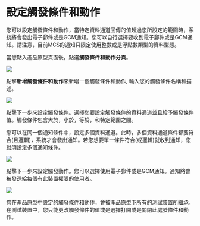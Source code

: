 # 設定觸發條件和動作

您可以設定觸發條件和動作，當特定資料通道回傳的值超過您所設定的範圍時，系統將會發出電子郵件或是GCM通知。您可以自行選擇要收到電子郵件或是GCM通知。請注意，目前MCS的通知只限定使用整數或是浮點數類型的資料型態。

當您點入產品原型頁面後，點選**觸發條件和動作分頁**。

![](../images/trigger/screen_shot_trigger_1.jpg)

點擊**新增觸發條件和動作**來新增一個觸發條件和動作, 輸入您的觸發條件名稱和描述。

![](../images/trigger/screen_shot_trigger_2.jpg)

點擊下一步來設定觸發條件。選擇您要設定觸發條件的資料通道並且給予觸發條件值。觸發條件包含大於，小於，等於，和特定範圍之間。

您可以在同一個通知條件中，設定多個資料通道。此時，多個資料通道條件都要符合(且邏輯)，系統才會發出通知。若您想要單一條件符合(或邏輯)就收到通知，您就須設定多個通知條件。


![](../images/trigger/screen_shot_trigger_3.jpg)

點擊下一步來設定觸發動作。您可以選擇使用電子郵件或是GCM通知。通知將會被發送給每個有此裝置權限的使用者。


![](../images/trigger/screen_shot_trigger_4.jpg)

您在產品原型中設定的觸發條件和動作，會被產品原型下所有的測試裝置所繼承。在測試裝置中，您只能更改觸發條件的值或是選擇打開或是關閉此處發條件和動作。
